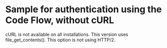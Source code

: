 # Sample for authentication using the Code Flow, without cURL

cURL is not available on all installations. This version uses file_get_contents(). This option is not using HTTP/2.
